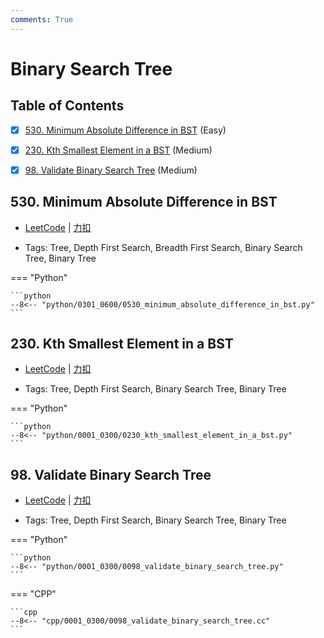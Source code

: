 ```yaml
---
comments: True
---
```


# Binary Search Tree

## Table of Contents

- [x] [530. Minimum Absolute Difference in BST](#530-minimum-absolute-difference-in-bst) (Easy)
- [x] [230. Kth Smallest Element in a BST](#230-kth-smallest-element-in-a-bst) (Medium)
- [x] [98. Validate Binary Search Tree](#98-validate-binary-search-tree) (Medium)


## 530. Minimum Absolute Difference in BST

-    [LeetCode](https://leetcode.com/problems/minimum-absolute-difference-in-bst/) | [力扣](https://leetcode.cn/problems/minimum-absolute-difference-in-bst/)

-   Tags: Tree, Depth First Search, Breadth First Search, Binary Search Tree, Binary Tree

=== "Python"

    ```python
    --8<-- "python/0301_0600/0530_minimum_absolute_difference_in_bst.py"
    ```



## 230. Kth Smallest Element in a BST

-    [LeetCode](https://leetcode.com/problems/kth-smallest-element-in-a-bst/) | [力扣](https://leetcode.cn/problems/kth-smallest-element-in-a-bst/)

-   Tags: Tree, Depth First Search, Binary Search Tree, Binary Tree

=== "Python"

    ```python
    --8<-- "python/0001_0300/0230_kth_smallest_element_in_a_bst.py"
    ```



## 98. Validate Binary Search Tree

-    [LeetCode](https://leetcode.com/problems/validate-binary-search-tree/) | [力扣](https://leetcode.cn/problems/validate-binary-search-tree/)

-   Tags: Tree, Depth First Search, Binary Search Tree, Binary Tree

=== "Python"

    ```python
    --8<-- "python/0001_0300/0098_validate_binary_search_tree.py"
    ```

=== "CPP"

    ```cpp
    --8<-- "cpp/0001_0300/0098_validate_binary_search_tree.cc"
    ```



